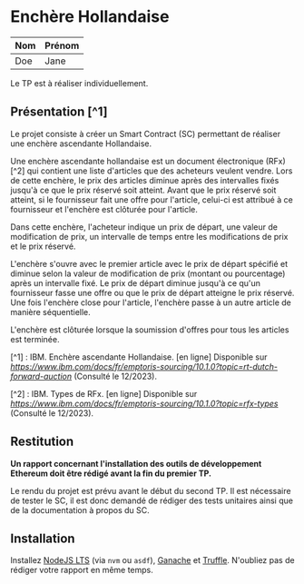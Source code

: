 # Enchère Hollandaise

|   Nom   | Prénom |
|---------|--------|
|   Doe   |  Jane  |

Le TP est à réaliser individuellement.

## Présentation [^1]

Le projet consiste à créer un Smart Contract (SC) permettant de réaliser une enchère ascendante Hollandaise.

Une enchère ascendante hollandaise est un document électronique (RFx) [^2] qui contient une liste d'articles que des acheteurs veulent vendre. Lors de cette enchère, le prix des articles diminue après des intervalles fixés jusqu'à ce que le prix réservé soit atteint. Avant que le prix réservé soit atteint, si le fournisseur fait une offre pour l'article, celui-ci est attribué à ce fournisseur et l'enchère est clôturée pour l'article.

Dans cette enchère, l'acheteur indique un prix de départ, une valeur de modification de prix, un intervalle de temps entre les modifications de prix et le prix réservé.

L'enchère s'ouvre avec le premier article avec le prix de départ spécifié et diminue selon la valeur de modification de prix (montant ou pourcentage) après un intervalle fixé. Le prix de départ diminue jusqu'à ce qu'un fournisseur fasse une offre ou que le prix de départ atteigne le prix réservé. Une fois l'enchère close pour l'article, l'enchère passe à un autre article de manière séquentielle.

L'enchère est clôturée lorsque la soumission d'offres pour tous les articles est terminée.

[^1] : IBM. Enchère ascendante Hollandaise. [en ligne] Disponible sur *https://www.ibm.com/docs/fr/emptoris-sourcing/10.1.0?topic=rt-dutch-forward-auction* (Consulté le 12/2023).

[^2] : IBM. Types de RFx. [en ligne] Disponible sur *https://www.ibm.com/docs/fr/emptoris-sourcing/10.1.0?topic=rfx-types* (Consulté le 12/2023).

## Restitution

**Un rapport concernant l'installation des outils de développement Ethereum doit être rédigé avant la fin du premier TP.**

Le rendu du projet est prévu avant le début du second TP. Il est nécessaire de tester le SC, il est donc demandé de rédiger des tests unitaires ainsi que de la documentation à propos du SC.

## Installation

Installez [NodeJS LTS](https://nodejs.org) (via `nvm` ou `asdf`), [Ganache](https://trufflesuite.com/docs/ganache/) et [Truffle](https://trufflesuite.com/docs/truffle/). N'oubliez pas de rédiger votre rapport en même temps.

